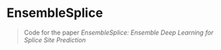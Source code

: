 # EnsembleSplice
> Code for the paper _EnsembleSplice: Ensemble Deep Learning for Splice Site Prediction_

